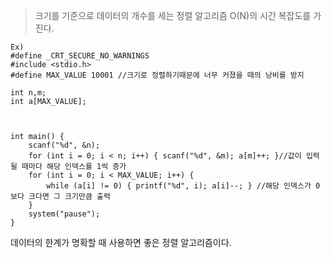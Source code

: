 > 크기를 기준으로 데이터의 개수를 세는 정렬 알고리즘
O(N)의 시간 복잡도를 가진다.

```
Ex)
#define _CRT_SECURE_NO_WARNINGS
#include <stdio.h>
#define MAX_VALUE 10001 //크기로 정렬하기때문에 너무 커졌을 때의 낭비를 방지

int n,m;
int a[MAX_VALUE];



int main() {
	scanf("%d", &n);
	for (int i = 0; i < n; i++) { scanf("%d", &m); a[m]++; }//값이 입력 될 때마다 해당 인덱스를 1씩 증가
	for (int i = 0; i < MAX_VALUE; i++) {
		while (a[i] != 0) { printf("%d", i); a[i]--; } //해당 인덱스가 0보다 크다면 그 크기만큼 출력
	}
	system("pause");
}

```
데이터의 한계가 명확할 때 사용하면 좋은 정렬 알고리즘이다.

